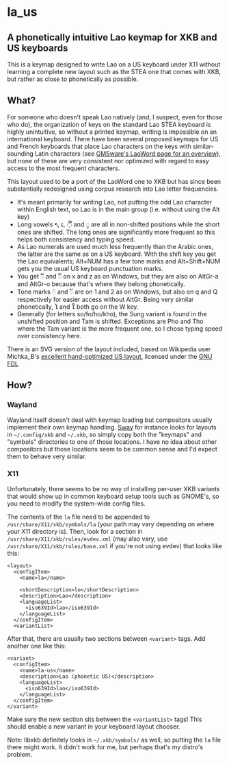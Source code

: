# la_us

## A phonetically intuitive Lao keymap for XKB and US keyboards

This is a keymap designed to write Lao on a US keyboard under X11 without
learning a complete new layout such as the STEA one that comes with XKB, but
rather as close to phonetically as possible. 

## What?

For someone who doesn't speak Lao natively (and, I suspect, even for those who
do), the organization of keys on the standard Lao STEA keyboard is highly
unintuitive, so without a printed keymap, writing is impossible on an
international keyboard. There have been several proposed keymaps for US
and French keyboards that place Lao characters on the keys with similar-sounding
Latin characters (see [GMSware's LaoWord page for an
overview](http://www.gmsware.org/Common/GMSWord/Contents/Lao/LaoWord-en.htm)),
but none of these are very consistent nor optimized with regard to easy access
to the most frequent characters.

This layout used to be a port of the LaoWord one to XKB but has since been
substantially redesigned using corpus research into Lao letter frequencies.

* It's meant primarily for writing Lao, not putting the odd Lao character within
  English text, so Lao is in the main group (i.e. without using the Alt key)
* Long vowels າ, ເ, ◌ີ and ◌ູ are all in non-shifted positions while the short
  ones are shifted. The long ones are significantly more frequent so this helps
  both consistency and typing speed.
* As Lao numerals are used much less frequently than the Arabic ones, the
  latter are the same as on a US keyboard. With the shift key you get the Lao
  equivalents; Alt+NUM has a few tone marks and Alt+Shift+NUM gets you the usual
  US keyboard punctuation marks.
* You get ◌ັ and ◌ົ on x and z as on Windows, but they are also on
  AltGr-a and AltGr-o because that's where they belong phonetically.
* Tone marks ◌່ and ◌້ are on 1 and 2 as on Windows, but also on q and Q
  respectively for easier access without AltGr. Being very similar phonetically,
  ໄ and ໃ both go on the W key.
* Generally (for letters so/fo/ho/kho), the Sung variant is found in the
  unshifted position and Tam is shifted. Exceptions are Pho and Tho where the
  Tam variant is the more frequent one, so I chose typing speed over consistency
  here.

There is an SVG version of the layout included, based on Wikipedia user
Michka_B's [excellent hand-optimized US
layout](https://commons.wikimedia.org/wiki/File:KB_USA-standard.svg), licensed
under the [GNU FDL](https://gnu.org/licenses/fdl.html)

## How?

### Wayland

Wayland itself doesn't deal with keymap loading but compositors usually
implement their own keymap handling. [Sway](https://github.com/swaywm/sway) for
instance looks for layouts in `~/.config/xkb` and `~/.xkb`, so simply copy both
the "keymaps" and "symbols" directories to one of those locations. I have no
idea about other compositors but those locations seem to be common sense and I'd
expect them to behave very similar.

### X11

Unfortunately, there seems to be no way of installing per-user XKB variants
that would show up in common keyboard setup tools such as GNOME's, so you need
to modify the system-wide config files.

The contents of the `la` file need to be appended to
`/usr/share/X11/xkb/symbols/la` (your path may vary depending on where your X11
directory is). Then, look for a section in `/usr/share/X11/xkb/rules/evdev.xml`
(may also vary, use `/usr/share/X11/xkb/rules/base.xml` if you're not using
evdev) that looks like this:

    <layout>
      <configItem>
        <name>la</name>

        <shortDescription>lo</shortDescription>
        <description>Lao</description>
        <languageList>
          <iso639Id>lao</iso639Id>
        </languageList>
      </configItem>
      <variantList>
 
After that, there are usually two sections between `<variant>` tags. Add
another one like this:

    <variant>
      <configItem>
        <name>la-us</name>
        <description>Lao (phonetic US)</description>
        <languageList>
          <iso639Id>lao</iso639Id>
        </languageList>
      </configItem>
    </variant>
 
Make sure the new section sits between the `<variantList>` tags! This should
enable a new variant in your keyboard layout chooser.

Note: libxkb definitely looks in `~/.xkb/symbols/` as well, so putting the `la`
file there might work. It didn't work for me, but perhaps that's my distro's
problem.
